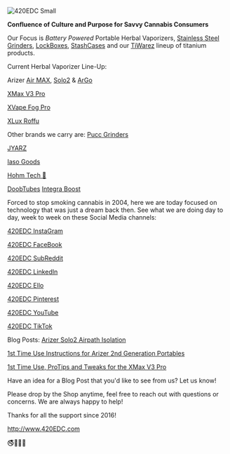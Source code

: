 ![420EDC Small](https://user-images.githubusercontent.com/106893063/172057141-c5c5eb7a-abfd-42fc-aa4c-d714c6a60ee5.png)

**Confluence of Culture and Purpose for Savvy Cannabis Consumers** 

Our Focus is _Battery Powered_ Portable Herbal Vaporizers, [Stainless Steel Grinders](https://www.420edc.com/grinders/), [LockBoxes](https://www.420edc.com/storage-solutions/lockbox/), [StashCases](https://www.420edc.com/storage-solutions/stashcase/) and our [TiWarez](https://www.420edc.com/tiwarez/) lineup of titanium products.  

Current Herbal Vaporizer Line-Up:

Arizer [Air MAX](https://www.420edc.com/arizer/air-max/), [Solo2](https://www.420edc.com/arizer/solo-2/) & [ArGo](https://www.420edc.com/arizer/argo/)

[XMax V3 Pro](https://www.420edc.com/xmax/)

[XVape Fog Pro](https://www.420edc.com/topgreen/xvape-fog-pro/)

[XLux Roffu](https://www.420edc.com/search.php?search_query=Roffu&section=product)

Other brands we carry are:
[Pucc Grinders](https://www.420edc.com/grinders/pucc-grinder/) 

[JYARZ](https://www.420edc.com/storage-solutions/jyarz/) 

[Iaso Goods](https://www.420edc.com/iaso-goods/)

[Hohm Tech 🔋](https://www.420edc.com/hohm-tech/)

[DoobTubes](https://www.420edc.com/storage-solutions/doob-tubes/) [Integra Boost](https://www.420edc.com/integra/)

Forced to stop smoking cannabis in 2004, here we are today focused on technology that was just a dream back then.  See what we are doing day to day, week to week on these Social Media channels:

[420EDC InstaGram](https://www.instagram.com/420EDC/)

[420EDC FaceBook](https://www.facebook.com/420edc/)

[420EDC SubReddit](https://www.reddit.com/r/420EDC/)

[420EDC LinkedIn](http://www.linkedin.com/company/420edc)

[420EDC Ello](https://ello.co/420edc)

[420EDC Pinterest](https://www.pinterest.com/420edc/)

[420EDC YouTube](https://www.youtube.com/channel/UCOvhSWkxw90zQ9PVh1ztVJw)

[420EDC TikTok](https://www.tiktok.com/@420edc)

Blog Posts:
[Arizer Solo2 Airpath Isolation](https://www.420edc.com/blog/arizer-solo2-airpath-isolation/)

[1st Time Use Instructions for Arizer 2nd Generation Portables](https://www.420edc.com/blog/1st-time-use-instructions-for-arizer-2nd-generation-portables/)

[1st Time Use, ProTips and Tweaks for the XMax V3 Pro](https://www.420edc.com/blog/1st-time-use-protips-and-tweaks-for-the-xmax-v3-pro/)

Have an idea for a Blog Post that you'd like to see from us?  Let us know!

Please drop by the Shop anytime, feel free to reach out with questions or concerns.  We are always happy to help!

Thanks for all the support since 2016!

http://www.420EDC.com

🚭🌲🌳🌴
